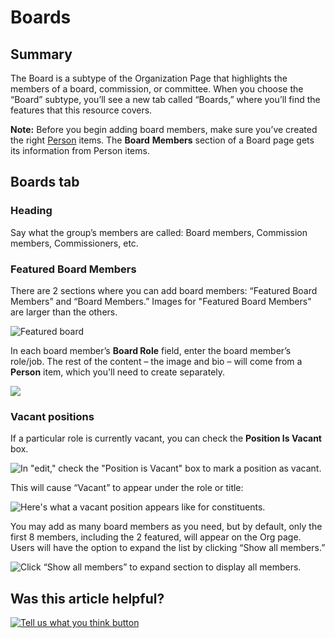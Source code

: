 # Boards

## **Summary**

The Board is a subtype of the Organization Page that highlights the members of a board, commission, or committee. When you choose the “Board” subtype, you’ll see a new tab called “Boards,” where you’ll find the features that this resource covers.

**Note:** Before you begin adding board members, make sure you’ve created the right [Person](../person-items.md) items. The **Board** **Members** section of a Board page gets its information from Person items.

## Boards tab

### Heading

Say what the group’s members are called: Board members, Commission members, Commissioners, etc.

### **Featured Board Members**

There are 2 sections where you can add board members: “Featured Board Members” and “Board Members.” Images for "Featured Board Members" are larger than the others.

![Featured board ](https://cdn-images-1.medium.com/max/800/0*F5bqsO7OfJvSC8H5)

In each board member’s **Board Role** field, enter the board member’s role/job. The rest of the content – the image and bio – will come from a **Person** item, which you'll need to create separately.

![](https://cdn-images-1.medium.com/max/800/0*oOL19GCJxNzlAdyl)

### Vacant positions

If a particular role is currently vacant, you can check the **Position Is Vacant** box.

![In &quot;edit,&quot; check the &quot;Position is Vacant&quot; box to mark a position as vacant. ](https://cdn-images-1.medium.com/max/800/0*5AHM5BiWvAU6Xx-p)

 This will cause “Vacant” to appear under the role or title:

![Here&apos;s what a vacant position appears like for constituents.](https://cdn-images-1.medium.com/max/800/0*cod08GCdcl0NrT4-)

You may add as many board members as you need, but by default, only the first 8 members, including the 2 featured, will appear on the Org page. Users will have the option to expand the list by clicking “Show all members.”

![Click &#x201C;Show all members&#x201D; to expand section to display all members.](https://cdn-images-1.medium.com/max/800/0*yC5Q-lT78-Rkaf6R)

## Was this article helpful?

[![Tell us what you think button](https://blobscdn.gitbook.com/v0/b/gitbook-28427.appspot.com/o/assets%2F-LJ04qJGAHkvdE13BfdG%2F-LSz77NBAwnSNpMPT3df%2F-LSz7xSmyKXltd4avaCt%2FKB%20survey%20button%20POC%202.png?alt=media&token=8d071cab-8b95-48a3-a332-13e3fc8d9f96)](https://massgov.formstack.com/forms/mass_gov_knowledge_base_feedback?article=boards)

